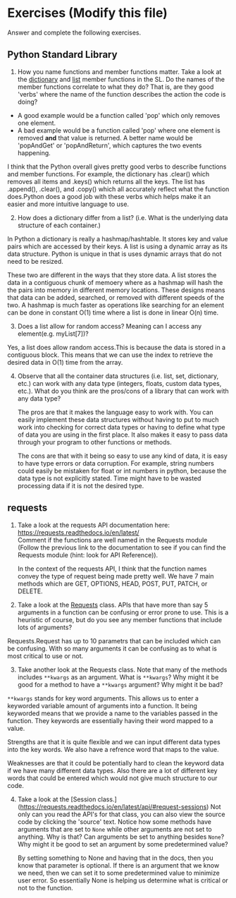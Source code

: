 # Exercises (Modify this file)

Answer and complete the following exercises.

## Python Standard Library

1. How you name functions and member functions matter. Take a look at the [dictionary](https://docs.python.org/3/library/stdtypes.html#typesmapping)
   and [list](https://docs.python.org/3/library/stdtypes.html#sequence-types-list-tuple-range) member functions in the SL.
   Do the names of the member functions correlate to what they do? That is, are they good 'verbs' where the name of the function describes the action the code is doing?

- A good example would be a function called 'pop' which only removes one element.
- A bad example would be a function called 'pop' where one element is removed **and** that value is returned. A better name would be 'popAndGet' or 'popAndReturn', which captures the two events happening.

I think that the Python overall gives pretty good verbs to describe functions and member functions. For example, the dictionary has .clear() which removes all items and .keys() which returns all the keys. The list has .append(), .clear(), and .copy() which all accurately reflect what the function does.Python does a good job with these verbs which helps make it an easier and more intuitive language to use.

2. How does a dictionary differ from a list? (i.e. What is the underlying data structure of each container.)

In Python a dictionary is really a hashmap/hashtable. It stores key and value pairs which are accessed by their keys. A list is using a dynamic array as its data structure. Python is unique in that is uses dynamic arrays that do not need to be resized.

These two are different in the ways that they store data. A list stores the data in a contiguous chunk of memoery where as a hashmap will hash the the pairs into memory in different memory locations. These designs means that data can be added, searched, or removed with different speeds of the two. A hashmap is much faster as operations like searching for an element can be done in constant O(1) time where a list is done in linear O(n) time.

3. Does a list allow for random access? Meaning can I access any element(e.g. myList[7])?

Yes, a list does allow random access.This is because the data is stored in a contiguous block. This means that we can use the index to retrieve the desired data in O(1) time from the array.

4. Observe that all the container data structures (i.e. list, set, dictionary, etc.) can work with any data type (integers, floats, custom data types, etc.).
   What do you think are the pros/cons of a library that can work with any data type?

   The pros are that it makes the language easy to work with. You can easily implement these data structures without having to put to much work into checking for correct data types or having to define what type of data you are using in the first place. It also makes it easy to pass data through your program to other functions or methods.

   The cons are that with it being so easy to use any kind of data, it is easy to have type errors or data corruption. For example, string numbers could easily be mistaken for float or int numbers in python, because the data type is not explicitly stated. Time might have to be wasted processing data if it is not the desired type.

## requests

1. Take a look at the requests API documentation here: https://requests.readthedocs.io/en/latest/  
   Comment if the functions are well named in the Requests module (Follow the previous link to the documentation to see if you can find the Requests module (hint: look for API Reference)).

   In the context of the requests API, I think that the function names convey the type of request being made pretty well. We have 7 main methods which are GET, OPTIONS, HEAD, POST, PUT, PATCH, or DELETE.

2. Take a look at the [Requests](https://requests.readthedocs.io/en/latest/api/#lower-level-classes) class. APIs that have more than say 5 arguments in a function can be confusing or error prone to use. This is a heuristic of course, but do you see any member functions that include lots of arguments?

Requests.Request has up to 10 parametrs that can be included which can be confusing. With so many arguments it can be confusing as to what is most critical to use or not.

3. Take another look at the Requests class. Note that many of the methods includes `**kwargs` as an argument. What is `**kwargs`? Why might it be good for a method to have a `**kwargs` argument? Why might it be bad?

`**kwargs` stands for key word arguments. This allows us to enter a keyworded variable amount of arguments into a function. It being keyworded means that we provide a name to the variables passed in the function. They keywords are essentially having their word mapped to a value.

Strengths are that it is quite flexible and we can input different data types into the key words. We also have a refrence word that maps to the value.

Weaknesses are that it could be potentially hard to clean the keyword data if we have many different data types. Also there are a lot of different key words that could be entered which would not give much structure to our code.

4. Take a look at the [Session class.] (https://requests.readthedocs.io/en/latest/api/#request-sessions) Not only can you read the API's for that class, you can also view the source code by clicking the 'source' text.
   Notice how some methods have arguments that are set to `None` while other arguments are not set to anything. Why is that? Can arguments be set to anything besides `None`? Why might it be good to set an argument by some predetermined value?

   By setting something to None and having that in the docs, then you know that parameter is optional. If there is an argument that we know we need, then we can set it to some predetermined value to minimize user error. So essentially None is helping us determine what is critical or not to the function.
